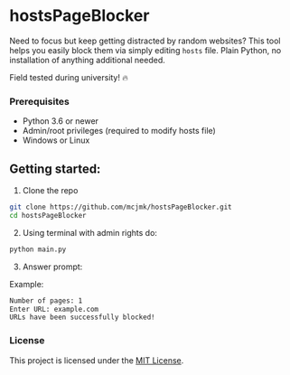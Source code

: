 ﻿# hostsPageBlocker

Need to focus but keep getting distracted by random websites?
This tool helps you easily block them via simply editing `hosts` file. Plain Python, no installation of anything additional needed.

Field tested during university! 🔥 

### Prerequisites
- Python 3.6 or newer
- Admin/root privileges (required to modify hosts file)
- Windows or Linux

## Getting started:
1. Clone the repo
```sh
git clone https://github.com/mcjmk/hostsPageBlocker.git
cd hostsPageBlocker
```

2. Using terminal with admin rights do:
```sh
python main.py
``` 

3. Answer prompt:

Example:
```sh
Number of pages: 1
Enter URL: example.com
URLs have been successfully blocked!
```



### License
This project is licensed under the [MIT License](LICENSE).